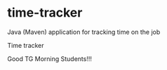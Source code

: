 # time-tracker
Java (Maven) application for tracking time on the job

Time tracker

Good TG Morning Students!!!
